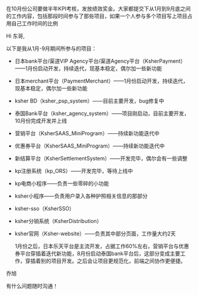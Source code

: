 在10月份公司要做半年KPI考核，发放绩效奖金。大家都提交下从1月到9月底之间的工作内容，包括那段时间参与了那些项目，如果一个人参与多个项目写上项目占用自己工作时间的比例



Hi 东哥,

以下是我从1月-9月期间所参与的项目：

- 日本bank平台/渠道VIP Agency平台/渠道Agency平台（KsherPayment）——1月份启动开发，持续迭代，现基本稳定，偶尔加一些新功能

- 日本merchant平台（PaymentMerchant）——1月份启动开发，持续迭代，现基本稳定，偶尔加一些新功能

- ksher BD（ksher_psp_system）——目前主要开发，bug修复中

- 泰国Bank平台（ksher_agency_system）——项目刚启动，目前主要开发，10月份完成开发并上线

- 营销平台（KsherSAAS_MiniProgram）——持续新功能迭代中

- 优惠券平台（KsherSAAS_MiniProgram）——持续新功能迭代中

- 新结算平台（KsherSettlementSystem）——开发完毕，偶尔会有一些调整

- kp注册系统（kp_ORS）——开发完毕，等待上线中

- kp电商小程序——负责一些零碎的小功能

- ksher小程序——负责用户录入各种护照相关信息的那部分

- ksher-sso（KsherSSO）

- ksher分销系统（KsherDistribution）

- ksher官网（Ksher-website）——负责其中部分页面，工作量大约2天

  

  ​	1月份之后，日本乐天平台是主流开发，占据工作60%左右，营销平台与优惠券平台穿插着迭代新功能，8月份启动泰国bank平台后，这部分变成主要工作，穿插着别的项目开发。之后会让项目更规范化，前端之间协作更便捷。

乔旭

有什么问题随时沟通！